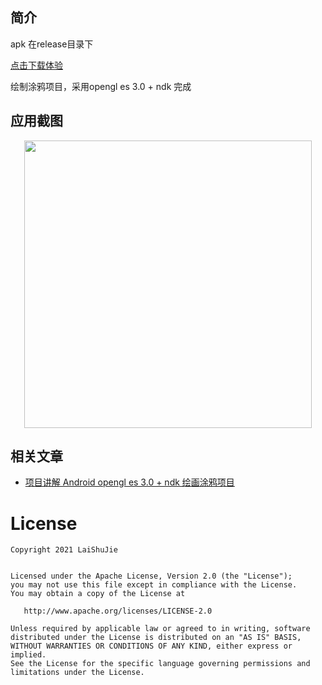 ## 简介

apk 在release目录下

<a href="https://gitee.com/LaiShuJie/Whiteboard/raw/master/app/release/app-release.apk">点击下载体验</a>

绘制涂鸦项目，采用opengl es 3.0 + ndk 完成

 ## 应用截图
 
 <p align="center">

<img src="https://gitee.com/LaiShuJie/Whiteboard/raw/master/app/screenshot/pager.png" width="460"/>

</p>

## 相关文章
- <a href="https://blog.csdn.net/a8688555/article/details/114613191">项目讲解  Android opengl es 3.0 + ndk 绘画涂鸦项目</a>

License
=======

    Copyright 2021 LaiShuJie


    Licensed under the Apache License, Version 2.0 (the "License");
    you may not use this file except in compliance with the License.
    You may obtain a copy of the License at

       http://www.apache.org/licenses/LICENSE-2.0

    Unless required by applicable law or agreed to in writing, software
    distributed under the License is distributed on an "AS IS" BASIS,
    WITHOUT WARRANTIES OR CONDITIONS OF ANY KIND, either express or implied.
    See the License for the specific language governing permissions and
    limitations under the License.
